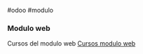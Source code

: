 #odoo #modulo
### Modulo web

Cursos del modulo web
[Cursos modulo web](https://www.odoo.com/es_ES/slides/website-25)
